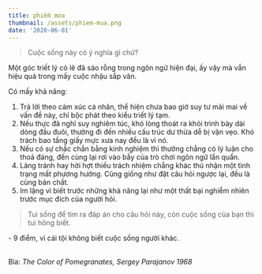 ```yaml
---
title: phiếm mưa
thumbnail: /assets/phiem-mua.png
date: '2020-06-01'
---
```

> Cuộc sống này có ý nghĩa gì chứ?

Một góc triết lý có lẽ đã sáo rỗng trong ngôn ngữ hiện đại, ấy vậy mà vẫn hiệu quả trong mấy cuộc nhậu sắp vãn.

Có mấy khả năng:

1. Trả lời theo cảm xúc cá nhân, thể hiện chưa bao giờ suy tư mải mai về vấn đề này, chỉ bộc phát theo kiểu triết lý tạm.
2. Nếu thực đã nghĩ suy nghiêm túc, khó lòng thoát ra khỏi trình bày dài dòng đầu đuôi, thường đi đến nhiều cấu trúc dư thừa dễ bị vặn vẹo. Khó trách bao tầng giấy mực xưa nay đều là vì nó.
3. Nếu có sự chắc chắn bằng kinh nghiệm thì thường chẳng có lý luận cho thoả đáng, đến cùng lại rơi vào bẫy của trò chơi ngôn ngữ lẩn quẩn.
4. Lảng tránh hay hời hợt thiếu trách nhiệm chẳng khác thú nhận một tình trạng mất phương hướng. Cũng giống như đặt câu hỏi ngược lại, đều là cùng bản chất.
5. Im lặng vì biết trước những khả năng lại như một thất bại nghiễm nhiên trước mục đích của người hỏi.

> Tui sống để tìm ra đáp án cho câu hỏi này, còn cuộc sống của bạn thì tui hông biết.

\- 9 điểm, vì cái tội không biết cuộc sống người khác.

\
Bìa: _The Color of Pomegranates, Sergey Parajanov 1968_
